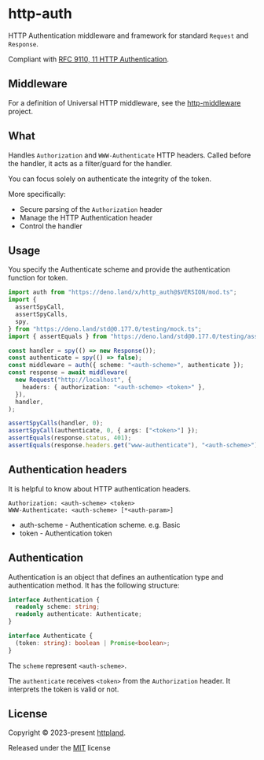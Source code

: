 # http-auth

HTTP Authentication middleware and framework for standard `Request` and
`Response`.

Compliant with
[RFC 9110, 11 HTTP Authentication](https://www.rfc-editor.org/rfc/rfc9110.html#name-http-authentication).

## Middleware

For a definition of Universal HTTP middleware, see the
[http-middleware](https://github.com/httpland/http-middleware) project.

## What

Handles `Authorization` and `WWW-Authenticate` HTTP headers. Called before the
handler, it acts as a filter/guard for the handler.

You can focus solely on authenticate the integrity of the token.

More specifically:

- Secure parsing of the `Authorization` header
- Manage the HTTP Authentication header
- Control the handler

## Usage

You specify the Authenticate scheme and provide the authentication function for
token.

```ts
import auth from "https://deno.land/x/http_auth@$VERSION/mod.ts";
import {
  assertSpyCall,
  assertSpyCalls,
  spy,
} from "https://deno.land/std@0.177.0/testing/mock.ts";
import { assertEquals } from "https://deno.land/std@0.177.0/testing/asserts.ts";

const handler = spy(() => new Response());
const authenticate = spy(() => false);
const middleware = auth({ scheme: "<auth-scheme>", authenticate });
const response = await middleware(
  new Request("http://localhost", {
    headers: { authorization: "<auth-scheme> <token>" },
  }),
  handler,
);

assertSpyCalls(handler, 0);
assertSpyCall(authenticate, 0, { args: ["<token>"] });
assertEquals(response.status, 401);
assertEquals(response.headers.get("www-authenticate"), "<auth-scheme>");
```

## Authentication headers

It is helpful to know about HTTP authentication headers.

```http
Authorization: <auth-scheme> <token>
WWW-Authenticate: <auth-scheme> [*<auth-param>]
```

- auth-scheme - Authentication scheme. e.g. Basic
- token - Authentication token

## Authentication

Authentication is an object that defines an authentication type and
authentication method. It has the following structure:

```ts
interface Authentication {
  readonly scheme: string;
  readonly authenticate: Authenticate;
}

interface Authenticate {
  (token: string): boolean | Promise<boolean>;
}
```

The `scheme` represent `<auth-scheme>`.

The `authenticate` receives `<token>` from the `Authorization` header. It
interprets the token is valid or not.

## License

Copyright © 2023-present [httpland](https://github.com/httpland).

Released under the [MIT](./LICENSE) license
